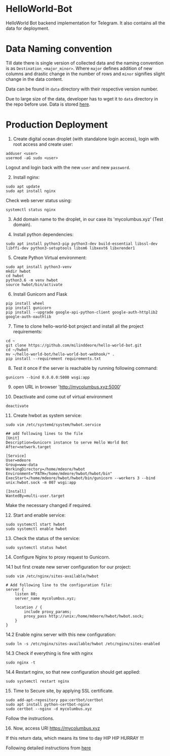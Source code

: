 # HelloWorld-Bot
HelloWorld Bot backend implementation for Telegram. It also contains all the data for deployment.  

# Data Naming convention
Till date there is single version of collected data and the naming convention is as `Destination_<major_minor>`. Where `major` defines addition of new columns and drastic change in the number of rows and `minor` signifies slight change in the data content.

Data can be found in `data` directory with their respective version number. 

Due to large size of the data, developer has to wget it to `data` directory in the repo before use. Data is stored [here](https://www.dropbox.com/sh/kho4jd47842khi3/AACoZXFzjns7WnK8ILs8DMSca). 

# Production Deployment
1. Create digital ocean droplet (with standalone login access), login with root access and create user:
```
adduser <user>
usermod -aG sudo <user>
```
Logout and login back with the new `user` and new `password`.

2. Install nginx:
```
sudo apt update
sudo apt install nginx
```
Check web server status using: 
```
systemctl status nginx
```

3. Add domain name to the droplet, in our case its 'mycolumbus.xyz' (Test domain).

4. Install python dependencies: 
```
sudo apt install python3-pip python3-dev build-essential libssl-dev libffi-dev python3-setuptools libsm6 libxext6 libxrender1
```

5. Create Python Virtual environment: 
```
sudo apt install python3-venv
mkdir hwbot
cd hwbot
python3.6 -m venv hwbot
source hwbot/bin/activate
```

6. Install Gunicorn and Flask
```
pip install wheel
pip install gunicorn
pip install --upgrade google-api-python-client google-auth-httplib2 google-auth-oauthlib
```

7. Time to clone hello-world-bot project and install all the project requirements: 
```
cd ~
git clone https://github.com/milinddeore/hello-world-bot.git
cd ~/hwbot
mv ~/hello-world-bot/hello-world-bot-webhook/* .
pip install --requirement requirements.txt
```

8. Test it once if the server is reachable by running following command: 
```
gunicorn --bind 0.0.0.0:5000 wsgi:app
```

9. open URL in browser 'http://mycolumbus.xyz:5000'

10. Deactivate and come out of virtual environment
```
deactivate
```

11. Create hwbot as system service: 
```
sudo vim /etc/systemd/system/hwbot.service

## add following lines to the file
[Unit]
Description=Gunicorn instance to serve Hello World Bot
After=network.target

[Service]
User=mdeore
Group=www-data
WorkingDirectory=/home/mdeore/hwbot
Environment="PATH=/home/mdeore/hwbot/hwbot/bin"
ExecStart=/home/mdeore/hwbot/hwbot/bin/gunicorn --workers 3 --bind unix:hwbot.sock -m 007 wsgi:app

[Install]
WantedBy=multi-user.target
```
Make the necessary changed if required. 

12. Start and enable service: 
```
sudo systemctl start hwbot
sudo systemctl enable hwbot
```

13. Check the status of the service: 
```
sudo systemctl status hwbot
```

14. Configure Nginx to proxy request to Gunicorn.

14.1 but first create new server configuration for our project:
```
sudo vim /etc/nginx/sites-available/hwbot

# Add following line to the configuration file: 
server {
    listen 80;
    server_name mycolumbus.xyz;

    location / {
        include proxy_params;
        proxy_pass http://unix:/home/mdeore/hwbot/hwbot.sock;
    }
}
```

14.2 Enable nginx server with this new configuration: 
```
sudo ln -s /etc/nginx/sites-available/hwbot /etc/nginx/sites-enabled
```

14.3 Check if everything is fine with nginx
```
sudo nginx -t
```

14.4 Restart nginx, so that new configuration should get applied:
```
sudo systemctl restart nginx
```

15. Time to Secure site, by applying SSL certificate.
```
sudo add-apt-repository ppa:certbot/certbot
sudo apt install python-certbot-nginx
sudo certbot --nginx -d mycolumbus.xyz
```
Follow the instructions. 

16. Now, access URl https://mycolumbus.xyz

If this return data, which means its time to day HIP HIP HURRAY !!!



Following detailed instructions from [here](https://www.digitalocean.com/community/tutorials/how-to-serve-flask-applications-with-gunicorn-and-nginx-on-ubuntu-18-04)
